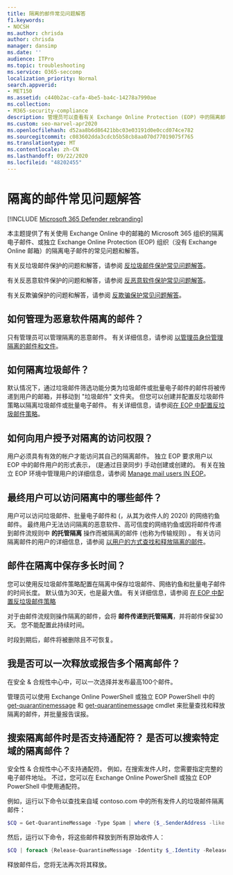 ```yaml
---
title: 隔离的邮件常见问题解答
f1.keywords:
- NOCSH
ms.author: chrisda
author: chrisda
manager: dansimp
ms.date: ''
audience: ITPro
ms.topic: troubleshooting
ms.service: O365-seccomp
localization_priority: Normal
search.appverid:
- MET150
ms.assetid: c440b2ac-cafa-4be5-ba4c-14278a7990ae
ms.collection:
- M365-security-compliance
description: 管理员可以查看有关 Exchange Online Protection (EOP) 中的隔离邮件的常见问题和解答。
ms.custom: seo-marvel-apr2020
ms.openlocfilehash: d52aa8b6d86421bbc03e03191d0e0ccd074ce782
ms.sourcegitcommit: c083602dda3cdcb5b58cb8aa070d77019075f765
ms.translationtype: MT
ms.contentlocale: zh-CN
ms.lasthandoff: 09/22/2020
ms.locfileid: "48202455"
---
```

# <a name="quarantined-messages-faq"></a>隔离的邮件常见问题解答

[!INCLUDE [Microsoft 365 Defender rebranding](../includes/microsoft-defender-for-office.md)]


本主题提供了有关使用 Exchange Online 中的邮箱的 Microsoft 365 组织的隔离电子邮件、或独立 Exchange Online Protection (EOP) 组织（没有 Exchange Online 邮箱）的隔离电子邮件的常见问题和解答。

有关反垃圾邮件保护的问题和解答，请参阅 [反垃圾邮件保护常见问题解答](anti-spam-protection-faq.md)。

有关反恶意软件保护的问题和解答，请参阅 [反恶意软件保护常见问题解答](anti-malware-protection-faq-eop.md)。

有关反欺骗保护的问题和解答，请参阅 [反欺骗保护常见问题解答](anti-spoofing-protection-faq.md)。

## <a name="how-do-i-manage-messages-that-were-quarantined-for-malware"></a>如何管理为恶意软件隔离的邮件？

只有管理员可以管理隔离的恶意邮件。 有关详细信息，请参阅 [以管理员身份管理隔离的邮件和文件](manage-quarantined-messages-and-files.md)。

## <a name="how-do-i-quarantine-spam"></a>如何隔离垃圾邮件？

默认情况下，通过垃圾邮件筛选功能分类为垃圾邮件或批量电子邮件的邮件将被传递到用户的邮箱，并移动到 "垃圾邮件" 文件夹。 但您可以创建并配置反垃圾邮件策略以隔离垃圾邮件或批量电子邮件。 有关详细信息，请参阅[在 EOP 中配置反垃圾邮件策略](configure-your-spam-filter-policies.md)。

## <a name="how-do-i-give-users-access-to-the-quarantine"></a>如何向用户授予对隔离的访问权限？

用户必须具有有效的帐户才能访问其自己的隔离邮件。 独立 EOP 要求用户以 EOP 中的邮件用户的形式表示， (是通过目录同步) 手动创建或创建的。 有关在独立 EOP 环境中管理用户的详细信息，请参阅 [Manage mail users IN EOP](manage-mail-users-in-eop.md)。

## <a name="what-messages-can-end-users-access-in-quarantine"></a>最终用户可以访问隔离中的哪些邮件？

用户可以访问垃圾邮件、批量电子邮件和 (，从其为收件人的 2020) 的网络钓鱼邮件。 最终用户无法访问隔离的恶意软件、高可信度的网络钓鱼或因将邮件传递到邮件流规则中 **的托管隔离** 操作而被隔离的邮件 (也称为传输规则) 。 有关访问隔离邮件的用户的详细信息，请参阅 [以用户的方式查找和释放隔离的邮件](find-and-release-quarantined-messages-as-a-user.md)。

## <a name="how-long-are-messages-kept-in-the-quarantine"></a>邮件在隔离中保存多长时间？

您可以使用反垃圾邮件策略配置在隔离中保存垃圾邮件、网络钓鱼和批量电子邮件的时间长度。 默认值为30天，也是最大值。 有关详细信息，请参阅 [在 EOP 中配置反垃圾邮件策略](configure-your-spam-filter-policies.md)

对于由邮件流规则操作隔离的邮件，会将 **邮件传递到托管隔离**，并将邮件保留30天。 您不能配置此持续时间。

时段到期后，邮件将被删除且不可恢复。

## <a name="can-i-release-or-report-more-than-one-quarantined-message-at-a-time"></a>我是否可以一次释放或报告多个隔离邮件？

在安全 & 合规性中心中，可以一次选择并发布最高100个邮件。

管理员可以使用 Exchange Online PowerShell 或独立 EOP PowerShell 中的 [get-quarantinemessage](https://docs.microsoft.com/powershell/module/exchange/get-quarantinemessage) 和 [get-quarantinemessage](https://docs.microsoft.com/powershell/module/exchange/release-quarantinemessage) cmdlet 来批量查找和释放隔离的邮件，并批量报告误报。

## <a name="are-wildcards-supported-when-searching-for-quarantined-messages-can-i-search-for-quarantined-messages-for-a-specific-domain"></a>搜索隔离邮件时是否支持通配符？ 是否可以搜索特定域的隔离邮件？

安全性 & 合规性中心不支持通配符。 例如，在搜索发件人时，您需要指定完整的电子邮件地址。 不过，您可以在 Exchange Online PowerShell 或独立 EOP PowerShell 中使用通配符。

例如，运行以下命令以查找来自域 contoso.com 中的所有发件人的垃圾邮件隔离邮件：

```powershell
$CQ = Get-QuarantineMessage -Type Spam | where {$_.SenderAddress -like "*@contoso.com"}
```

然后，运行以下命令，将这些邮件释放到所有原始收件人：

```powershell
$CQ | foreach {Release-QuarantineMessage -Identity $_.Identity -ReleaseToAll}
```

释放邮件后，您将无法再次将其释放。
